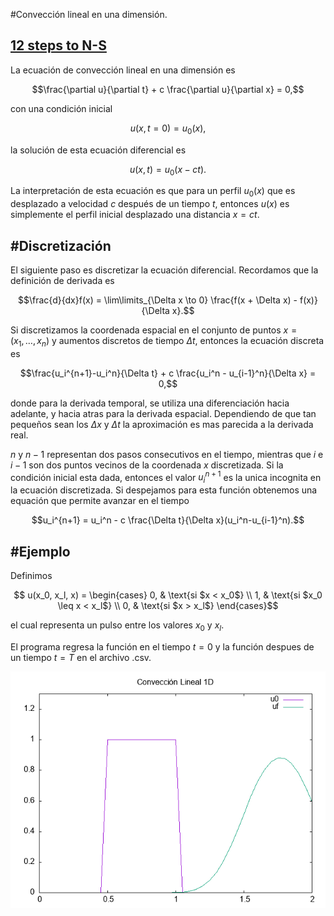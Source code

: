 #Convección lineal en una dimensión.

[12 steps to N-S](https://www.theoj.org/jose-papers/jose.00021/10.21105.jose.00021.pdf)
-------------------------


La ecuación de convección lineal en una dimensión es

$$\frac{\partial u}{\partial t} + c \frac{\partial u}{\partial x} = 0,$$

con una condición inicial

$$u(x, t=0) = u_{0}(x),$$

la solución de esta ecuación diferencial es

$$u(x,t) = u_{0}(x-ct).$$

La interpretación de esta ecuación es que para un perfil $u_{0}(x)$ que es desplazado a velocidad $c$ después de un tiempo $t$, entonces $u(x)$ es simplemente el perfil inicial desplazado una distancia $x = ct$. 

#Discretización
-------------------------
El siguiente paso es discretizar la ecuación diferencial. 
Recordamos que la definición de derivada es

$$\frac{d}{dx}f(x) = \lim\limits_{\Delta x \to 0} \frac{f(x + \Delta x) - f(x)}{\Delta x}.$$

Si discretizamos la coordenada espacial en el conjunto de puntos  $x = (x_1, \dots , x_n)$ y aumentos discretos de tiempo $\Delta t$, entonces la ecuación discreta es

$$\frac{u_i^{n+1}-u_i^n}{\Delta t} + c \frac{u_i^n - u_{i-1}^n}{\Delta x} = 0,$$

donde para la derivada temporal, se utiliza una diferenciación hacia adelante, y hacia atras para la derivada espacial. Dependiendo de que tan pequeños sean los $\Delta x$ y $\Delta t$ la aproximación es mas parecida a la derivada real.

$n$ y $n-1$ representan dos pasos consecutivos en el tiempo, mientras que $i$ e $i-1$ son dos puntos vecinos de la coordenada $x$ discretizada. Si la condición inicial esta dada, entonces el valor $u_i^{n+1}$ es la unica incognita en la ecuación discretizada. Si despejamos para esta función obtenemos una equación que permite avanzar en el tiempo

$$u_i^{n+1} = u_i^n - c \frac{\Delta t}{\Delta x}(u_i^n-u_{i-1}^n).$$

#Ejemplo
-------------------------
Definimos

$$ u(x_0, x_l, x) = 
\begin{cases}
0, &   \text{si $x < x_0$} \\
1, &  \text{si $x_0 \leq x < x_l$} \\
0, &  \text{si $x > x_l$}
\end{cases}$$

el cual representa un pulso entre los valores $x_0$ y $x_l$.

El programa regresa la función en el tiempo $t=0$ y la función despues de un tiempo $t=T$ en el archivo .csv.

![Gráfica](grafica.png)